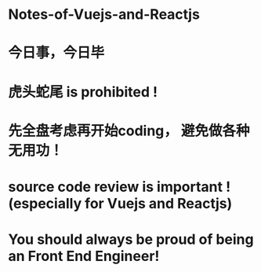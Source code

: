 # Notes-of-Vuejs-and-Reactjs
# 今日事，今日毕
# 虎头蛇尾 is prohibited !
# 先全盘考虑再开始coding， 避免做各种无用功！
# source code review is important ! (especially for Vuejs and Reactjs)
# You should always be proud of being an Front End Engineer!
